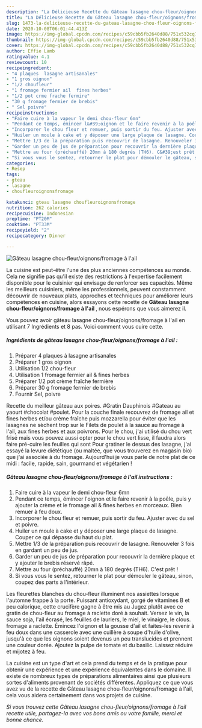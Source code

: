 ```yaml
---
description: "La Délicieuse Recette du Gâteau lasagne chou-fleur/oignons/fromage à l&amp;#39;ail"
title: "La Délicieuse Recette du Gâteau lasagne chou-fleur/oignons/fromage à l&amp;#39;ail"
slug: 1473-la-delicieuse-recette-du-gateau-lasagne-chou-fleur-oignons-fromage-a-l-and-39-ail
date: 2020-10-08T06:01:44.413Z
image: https://img-global.cpcdn.com/recipes/c59cbb5fb2640d88/751x532cq70/gateau-lasagne-chou-fleuroignonsfromage-a-lail-photo-principale-de-la-recette.jpg
thumbnail: https://img-global.cpcdn.com/recipes/c59cbb5fb2640d88/751x532cq70/gateau-lasagne-chou-fleuroignonsfromage-a-lail-photo-principale-de-la-recette.jpg
cover: https://img-global.cpcdn.com/recipes/c59cbb5fb2640d88/751x532cq70/gateau-lasagne-chou-fleuroignonsfromage-a-lail-photo-principale-de-la-recette.jpg
author: Effie Lamb
ratingvalue: 4.1
reviewcount: 10
recipeingredient:
- "4 plaques  lasagne artisanales"
- "1 gros oignon"
- "1/2 choufleur"
- "1 fromage fermier ail  fines herbes"
- "1/2 pot crme frache fermire"
- "30 g fromage fermier de brebis"
- " Sel poivre"
recipeinstructions:
- "Faire cuire à la vapeur le demi chou-fleur 6mn"
- "Pendant ce temps, émincer l&#39;oignon et le faire revenir à la poêle, puis y ajouter la crème et le fromage ail &amp; fines herbes en morceaux. Bien remuer à feu doux."
- "Incorporer le chou fleur et remuer, puis sortir du feu. Ajuster avec du sel et poivre."
- "Huiler un moule à cake et y déposer une large plaque de lasagne. Couper ce qui dépasse du haut du plat."
- "Mettre 1/3 de la préparation puis recouvrir de lasagne. Renouveler 3 fois en gardant un peu de jus."
- "Garder un peu de jus de préparation pour recouvrir la dernière plaque et y ajouter le brebis réservé râpé."
- "Mettre au four (préchauffé) 20mn à 180 degrés (TH6). C&#39;est prêt !"
- "Si vous vous le sentez, retourner le plat pour démouler le gâteau, sinon, coupez des parts à l&#39;intérieur."
categories:
- Resep
tags:
- gteau
- lasagne
- choufleuroignonsfromage

katakunci: gteau lasagne choufleuroignonsfromage 
nutrition: 262 calories
recipecuisine: Indonesian
preptime: "PT20M"
cooktime: "PT33M"
recipeyield: "2"
recipecategory: Dinner

---
```



![Gâteau lasagne chou-fleur/oignons/fromage à l&#39;ail](https://img-global.cpcdn.com/recipes/c59cbb5fb2640d88/751x532cq70/gateau-lasagne-chou-fleuroignonsfromage-a-lail-photo-principale-de-la-recette.jpg)

La cuisine est peut-être l'une des plus anciennes compétences au monde. Cela ne signifie pas qu'il existe des restrictions à l'expertise facilement disponible pour le cuisinier qui envisage de renforcer ses capacités. Même les meilleurs cuisiniers, même les professionnels, peuvent constamment découvrir de nouveaux plats, approches et techniques pour améliorer leurs compétences en cuisine, alors essayons cette recette de <strong> Gâteau lasagne chou-fleur/oignons/fromage à l&#39;ail </strong>, nous espérons que vous aimerez il.

<!--inarticleads1-->

Vous pouvez avoir gâteau lasagne chou-fleur/oignons/fromage à l&#39;ail en utilisant 7 Ingrédients et 8 pas. Voici comment vous cuire cette.

##### Ingrédients de gâteau lasagne chou-fleur/oignons/fromage à l&#39;ail :

1. Préparer 4 plaques à lasagne artisanales
1. Préparer 1 gros oignon
1. Utilisation 1/2 chou-fleur
1. Utilisation 1 fromage fermier ail &amp; fines herbes
1. Préparer 1/2 pot crème fraîche fermière
1. Préparer 30 g fromage fermier de brebis
1. Fournir  Sel, poivre


Recette du meilleur gâteau aux poires. #Gratin Dauphinois #Gateau au yaourt #chocolat #poulet. Pour la couche finale recouvrez de fromage ail et fines herbes et/ou crème fraîche puis mozzarella pour éviter que les lasagnes ne sèchent trop sur le Filets de poulet à la sauce au fromage à l&#39;ail, aux fines herbes et aux poivrons. Pour le chou, j&#39;ai utilisé du chou vert frisé mais vous pouvez aussi opter pour le chou vert lisse, il faudra alors faire pré-cuire les feuilles qui sont Pour gratiner le dessus des lasagne, j&#39;ai essayé la levure diététique (ou maltée, que vous trouverez en magasin bio) que j&#39;ai associée à du fromage. Aujourd&#39;hui je vous parle de notre plat de ce midi : facile, rapide, sain, gourmand et végétarien ! 

<!--inarticleads2-->

##### Gâteau lasagne chou-fleur/oignons/fromage à l&#39;ail instructions :

1. Faire cuire à la vapeur le demi chou-fleur 6mn
1. Pendant ce temps, émincer l&#39;oignon et le faire revenir à la poêle, puis y ajouter la crème et le fromage ail &amp; fines herbes en morceaux. Bien remuer à feu doux.
1. Incorporer le chou fleur et remuer, puis sortir du feu. Ajuster avec du sel et poivre.
1. Huiler un moule à cake et y déposer une large plaque de lasagne. Couper ce qui dépasse du haut du plat.
1. Mettre 1/3 de la préparation puis recouvrir de lasagne. Renouveler 3 fois en gardant un peu de jus.
1. Garder un peu de jus de préparation pour recouvrir la dernière plaque et y ajouter le brebis réservé râpé.
1. Mettre au four (préchauffé) 20mn à 180 degrés (TH6). C&#39;est prêt !
1. Si vous vous le sentez, retourner le plat pour démouler le gâteau, sinon, coupez des parts à l&#39;intérieur.


Les fleurettes blanches du chou-fleur illuminent nos assiettes lorsque l&#39;automne frappe à la porte. Puissant antioxydant, gorgé de vitamines B et peu calorique, cette crucifère gagne à être mis au Jugez plutôt avec ce gratin de chou-fleur au fromage à raclette doré à souhait. Versez le vin, la sauce soja, l&#39;ail écrasé, les feuilles de lauriers, le miel, le vinaigre, le clous. fromage a raclette. Émincez l&#39;oignon et la gousse d&#39;ail et faites-les revenir à feu doux dans une casserole avec une cuillère à soupe d&#39;huile d&#39;olive, jusqu&#39;à ce que les oignons soient devenus un peu translucides et prennent une couleur dorée. Ajoutez la pulpe de tomate et du basilic. Laissez réduire et mijotez à feu. 

<!--inarticleads1-->

<p>
La cuisine est un type d'art et cela prend du temps et de la pratique pour obtenir une expérience et une expérience équivalentes dans le domaine. Il existe de nombreux types de préparations alimentaires ainsi que plusieurs sortes d'aliments provenant de sociétés différentes. Appliquez ce que vous avez vu de la recette de Gâteau lasagne chou-fleur/oignons/fromage à l&#39;ail, cela vous aidera certainement dans vos projets de cuisine.
</p>

<p>
<i>Si vous trouvez cette Gâteau lasagne chou-fleur/oignons/fromage à l&#39;ail recette utile, partagez-la avec vos bons amis ou votre famille, merci et bonne chance.</i>
</p>

